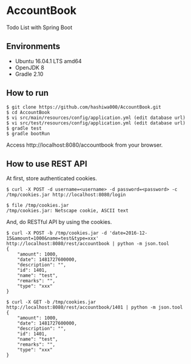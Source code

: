 # AccountBook
Todo List with Spring Boot

## Environments

- Ubuntu 16.04.1 LTS amd64
- OpenJDK 8
- Gradle 2.10


## How to run

```
$ git clone https://github.com/hashiwa000/AccountBook.git
$ cd AccountBook
$ vi src/main/resources/config/application.yml (edit database url)
$ vi src/test/resources/config/application.yml (edit database url)
$ gradle test
$ gradle bootRun
```

Access http://localhost:8080/accountbook from your browser.

## How to use REST API

At first, store authenticated cookies.

```
$ curl -X POST -d username=<username> -d password=<password> -c /tmp/cookies.jar http://localhost:8080/login

$ file /tmp/cookies.jar
/tmp/cookies.jar: Netscape cookie, ASCII text
```

And, do RESTful API by using the cookies.

```
$ curl -X POST -b /tmp/cookies.jar -d 'date=2016-12-15&amount=1000&name=test&type=xxx' http://localhost:8080/rest/accountbook | python -m json.tool
{
    "amount": 1000,
    "date": 1481727600000,
    "description": "",
    "id": 1401,
    "name": "test",
    "remarks": "",
    "type": "xxx"
}

$ curl -X GET -b /tmp/cookies.jar http://localhost:8080/rest/accountbook/1401 | python -m json.tool
{
    "amount": 1000,
    "date": 1481727600000,
    "description": "",
    "id": 1401,
    "name": "test",
    "remarks": "",
    "type": "xxx"
}

```

